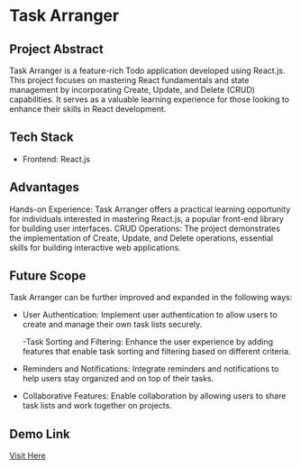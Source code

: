 # Task Arranger

## Project Abstract
Task Arranger is a feature-rich Todo application developed using React.js. This project focuses on mastering React fundamentals and state management by incorporating Create, Update, and Delete (CRUD) capabilities. It serves as a valuable learning experience for those looking to enhance their skills in React development.

## Tech Stack
- Frontend: React.js

## Advantages
Hands-on Experience: Task Arranger offers a practical learning opportunity for individuals interested in mastering React.js, a popular front-end library for building user interfaces.
CRUD Operations: The project demonstrates the implementation of Create, Update, and Delete operations, essential skills for building interactive web applications.

## Future Scope
Task Arranger can be further improved and expanded in the following ways: <br> <p>
 - User Authentication: Implement user authentication to allow users to create and manage their own task lists securely. <br> <p>
-Task Sorting and Filtering: Enhance the user experience by adding features that enable task sorting and filtering based on different criteria. <br> <p>
- Reminders and Notifications: Integrate reminders and notifications to help users stay organized and on top of their tasks. <br> <p>
- Collaborative Features: Enable collaboration by allowing users to share task lists and work together on projects. <br> <p>
## Demo Link
<a href="https://lambent-kitsune-8220fa.netlify.app/">Visit Here</a>

